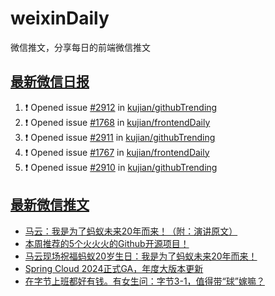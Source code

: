 # weixinDaily
微信推文，分享每日的前端微信推文

## [最新微信日报](https://github.com/kujian/weixinDaily/issues)

<!--START_SECTION:activity-->
1. ❗ Opened issue [#2912](https://github.com/kujian/githubTrending/issues/2912) in [kujian/githubTrending](https://github.com/kujian/githubTrending)
2. ❗ Opened issue [#1768](https://github.com/kujian/frontendDaily/issues/1768) in [kujian/frontendDaily](https://github.com/kujian/frontendDaily)
3. ❗ Opened issue [#2911](https://github.com/kujian/githubTrending/issues/2911) in [kujian/githubTrending](https://github.com/kujian/githubTrending)
4. ❗ Opened issue [#1767](https://github.com/kujian/frontendDaily/issues/1767) in [kujian/frontendDaily](https://github.com/kujian/frontendDaily)
5. ❗ Opened issue [#2910](https://github.com/kujian/githubTrending/issues/2910) in [kujian/githubTrending](https://github.com/kujian/githubTrending)
<!--END_SECTION:activity-->


## [最新微信推文](https://weixin.qdkfweb.cn/)

<!-- BLOG-POST-LIST:START -->
- [马云：我是为了蚂蚁未来20年而来！（附：演讲原文）](https://weixin.qdkfweb.cn/60148.html)
- [本周推荐的5个火火火的Github开源项目！](https://weixin.qdkfweb.cn/60168.html)
- [马云现场祝福蚂蚁20岁生日：我是为了蚂蚁未来20年而来！](https://weixin.qdkfweb.cn/60149.html)
- [Spring Cloud 2024正式GA，年度大版本更新](https://weixin.qdkfweb.cn/60170.html)
- [在字节上班都好有钱。有女生问：字节3-1，值得带“球”嫁嘛？](https://weixin.qdkfweb.cn/60146.html)
<!-- BLOG-POST-LIST:END -->